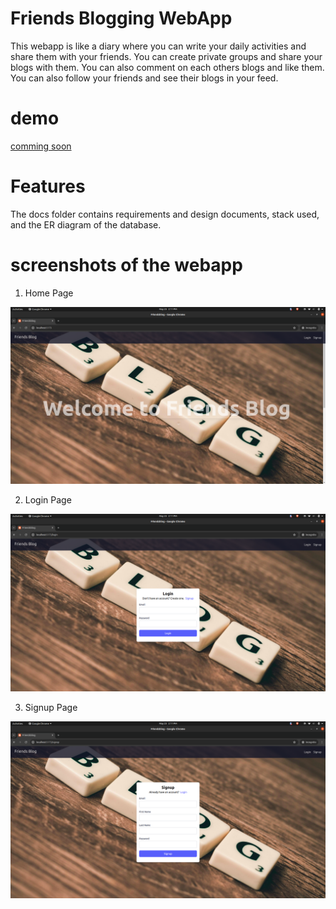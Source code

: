 # Friends Blogging WebApp

This webapp is like a diary where you can write your daily activities and share them with your friends. You can create private groups and share your blogs with them. You can also comment on each others blogs and like them. You can also follow your friends and see their blogs in your feed.

# demo

[comming soon](#)

# Features

The docs folder contains requirements and design documents, stack used, and the ER diagram of the database.


# screenshots of the webapp

1. Home Page

![Home Page](./screenshots/home.png)

2. Login Page

![Login Page](./screenshots/login.png)

3. Signup Page 

![Signup Page](./screenshots/signup.png)

